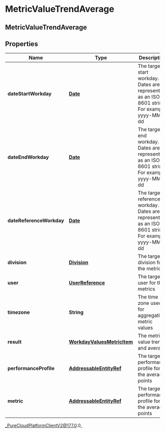 # MetricValueTrendAverage

## MetricValueTrendAverage

## Properties

|Name | Type | Description | Notes|
|------------ | ------------- | ------------- | -------------|
| **dateStartWorkday** | [**Date**](Date) | The targeted start workday. Dates are represented as an ISO-8601 string. For example: yyyy-MM-dd | [optional] |
| **dateEndWorkday** | [**Date**](Date) | The targeted end workday. Dates are represented as an ISO-8601 string. For example: yyyy-MM-dd | [optional] |
| **dateReferenceWorkday** | [**Date**](Date) | The targeted reference workday. Dates are represented as an ISO-8601 string. For example: yyyy-MM-dd | [optional] |
| **division** | [**Division**](Division) | The targeted division for the metrics | [optional] |
| **user** | [**UserReference**](UserReference) | The targeted user for the metrics | [optional] |
| **timezone** | **String** | The time zone used for aggregating metric values | [optional] |
| **result** | [**WorkdayValuesMetricItem**](WorkdayValuesMetricItem) | The metric value trend and average | [optional] |
| **performanceProfile** | [**AddressableEntityRef**](AddressableEntityRef) | The targeted performance profile for the average points | [optional] |
| **metric** | [**AddressableEntityRef**](AddressableEntityRef) | The targeted performance profile for the average points | [optional] |



_PureCloudPlatformClientV2@177.0.0_

